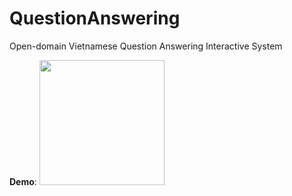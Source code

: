 # QuestionAnswering
Open-domain Vietnamese Question Answering Interactive System 

**Demo**:
<img src="(https://github.com/chiennv2000/QuestionAnswering/blob/main/test_n.png" width="200">
